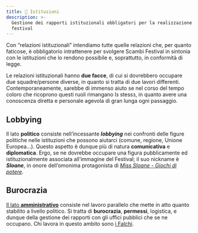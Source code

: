 ```yaml
---
title: 🏢 Istituzioni
description: >-
  Gestione dei rapporti istituzionali obbligatori per la realizzazione del
  festival
---
```

Con “relazioni istituzionali” intendiamo tutte quelle relazioni che, per quanto faticose, è obbligatorio intrattenere per svolgere Scambi Festival in sintonia con le istituzioni che lo rendono possibile e, soprattutto, in conformità di legge.

Le relazioni istituzionali hanno **due facce**, di cui si dovrebbero occupare due squadre/persone diverse, in quanto si tratta di due lavori differenti. Contemporaneamente, sarebbe di immenso aiuto se nel corso del tempo coloro che ricoprono questi ruoli rimangano lз stessз, in quanto avere una conoscenza diretta e personale agevola di gran lunga ogni passaggio.

## Lobbying

Il lato **politico** consiste nell’incessante _**lobbying**_ nei confronti delle figure politiche nelle istituzioni che possono aiutarci (comune, regione, Unione Europea…). Questo aspetto è dunque più di natura **comunicativa** e **diplomatica**. Ergo, se ne dovrebbe occupare una figura pubblicamente ed istituzionalmente associata all’immagine del Festival; il suo nickname è _**Sloane**_, in onore dell’omonima protagonista di [<cite>Miss Sloane - Giochi di potere</cite>](https://it.wikipedia.org/wiki/Miss_Sloane_-_Giochi_di_potere).

## Burocrazia

[Il lato **amministrativo**](./#undefined) consiste nel lavoro parallelo che mette in atto quanto stabilito a livello politico. Si tratta di **burocrazia**, **permessi**, logistica, e dunque della gestione dei rapporti con gli uffici pubblici che se ne occupano. Chi lavora in questo ambito sono [i Falchi](../../staff/teams/#falchi).
